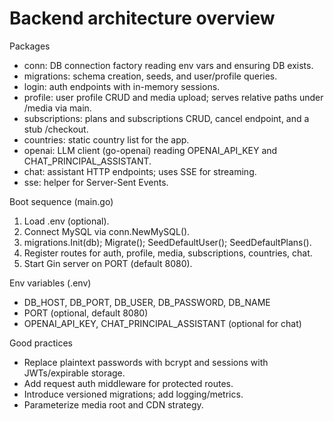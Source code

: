 # Backend architecture overview

Packages
- conn: DB connection factory reading env vars and ensuring DB exists.
- migrations: schema creation, seeds, and user/profile queries.
- login: auth endpoints with in-memory sessions.
- profile: user profile CRUD and media upload; serves relative paths under /media via main.
- subscriptions: plans and subscriptions CRUD, cancel endpoint, and a stub /checkout.
- countries: static country list for the app.
- openai: LLM client (go-openai) reading OPENAI_API_KEY and CHAT_PRINCIPAL_ASSISTANT.
- chat: assistant HTTP endpoints; uses SSE for streaming.
- sse: helper for Server-Sent Events.

Boot sequence (main.go)
1) Load .env (optional).
2) Connect MySQL via conn.NewMySQL().
3) migrations.Init(db); Migrate(); SeedDefaultUser(); SeedDefaultPlans().
4) Register routes for auth, profile, media, subscriptions, countries, chat.
5) Start Gin server on PORT (default 8080).

Env variables (.env)
- DB_HOST, DB_PORT, DB_USER, DB_PASSWORD, DB_NAME
- PORT (optional, default 8080)
- OPENAI_API_KEY, CHAT_PRINCIPAL_ASSISTANT (optional for chat)

Good practices
- Replace plaintext passwords with bcrypt and sessions with JWTs/expirable storage.
- Add request auth middleware for protected routes.
- Introduce versioned migrations; add logging/metrics.
- Parameterize media root and CDN strategy.
